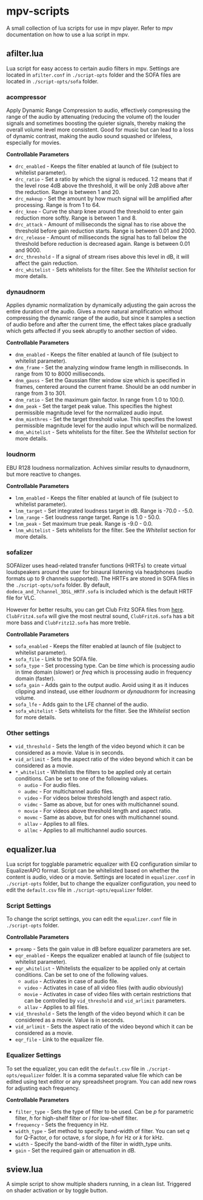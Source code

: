 # mpv-scripts
A small collection of lua scripts for use in mpv player. Refer to mpv documentation on how to use a lua script in mpv.

## afilter.lua
Lua script for easy access to certain audio filters in mpv. Settings are located in `afilter.conf` in `./script-opts` folder and the SOFA files are located in `./script-opts/sofa` folder.

### acompressor
Apply Dynamic Range Compression to audio, effectively compressing the range of the audio by attenuating (reducing the volume of) the louder signals and sometimes boosting the quieter signals, thereby making the overall volume level more consistent. Good for music but can lead to a loss of dynamic contrast, making the audio sound squashed or lifeless, especially for movies.

**Controllable Parameters**
- `drc_enabled` - Keeps the filter enabled at launch of file (subject to whitelist parameter).
- `drc_ratio` - Set a ratio by which the signal is reduced. 1:2 means that if the level rose 4dB above the threshold, it will be only 2dB above after the reduction. Range is between 1 and 20.
- `drc_makeup` - Set the amount by how much signal will be amplified after processing. Range is from 1 to 64.
- `drc_knee` - Curve the sharp knee around the threshold to enter gain reduction more softly. Range is between 1 and 8.
- `drc_attack` - Amount of milliseconds the signal has to rise above the threshold before gain reduction starts. Range is between 0.01 and 2000.
- `drc_release` - Amount of milliseconds the signal has to fall below the threshold before reduction is decreased again. Range is between 0.01 and 9000.
- `drc_threshold` - If a signal of stream rises above this level in dB, it will affect the gain reduction.
- `drc_whitelist` - Sets whitelists for the filter. See the *Whitelist* section for more details.

### dynaudnorm
Applies dynamic normalization by dynamically adjusting the gain across the entire duration of the audio. Gives a more natural amplification without compressing the dynamic range of the audio, but since it samples a section of audio before and after the current time, the effect takes place gradually which gets affected if you seek abruptly to another section of video.

**Controllable Parameters**
- `dnm_enabled` - Keeps the filter enabled at launch of file (subject to whitelist parameter).
- `dnm_frame` - Set the analyzing window frame length in milliseconds. In range from 10 to 8000 milliseconds.
- `dnm_gauss` - Set the Gaussian filter window size which is specified in frames, centered around the current frame. Should be an odd number in range from 3 to 301.
- `dnm_ratio` - Set the maximum gain factor. In range from 1.0 to 100.0.
- `dnm_peak` - Set the target peak value. This specifies the highest permissible magnitude level for the normalized audio input.
- `dnm_minthres` - Set the target threshold value. This specifies the lowest permissible magnitude level for the audio input which will be normalized.
- `dnm_whitelist` - Sets whitelists for the filter. See the *Whitelist* section for more details.

### loudnorm
EBU R128 loudness normalization. Achives similar results to dynaudnorm, but more reactive to changes.

**Controllable Parameters**
- `lnm_enabled` - Keeps the filter enabled at launch of file (subject to whitelist parameter).
- `lnm_target` - Set integrated loudness target in dB. Range is -70.0 - -5.0.
- `lnm_range` - Set loudness range target. Range is 1.0 - 50.0.
- `lnm_peak` - Set maximum true peak. Range is -9.0 - 0.0.
- `lnm_whitelist` - Sets whitelists for the filter. See the *Whitelist* section for more details.

### sofalizer
SOFAlizer uses head-related transfer functions (HRTFs) to create virtual loudspeakers around the user for binaural listening via headphones (audio formats up to 9 channels supported). The HRTFs are stored in SOFA files in the `./script-opts/sofa` folder. By default, `dodeca_and_7channel_3DSL_HRTF.sofa` is included which is the default HRTF file for VLC. 

However for better results, you can get Club Fritz SOFA files from [here](https://sofacoustics.org/data/database/clubfritz/). `ClubFritz4.sofa` will give the most neutral sound, `ClubFritz6.sofa` has a bit more bass and `ClubFritz12.sofa` has more treble.

**Controllable Parameters**
- `sofa_enabled` - Keeps the filter enabled at launch of file (subject to whitelist parameter).
- `sofa_file` - Link to the SOFA file.
- `sofa_type` - Set processing type. Can be *time* which is processing audio in time domain (slower) or *freq* which is processing audio in frequency domain (faster).
- `sofa_gain` - Adds gain to the output audio. Avoid using it as it induces clipping and instead, use either *loudnorm* or *dynaudnorm* for increasing volume.
- `sofa_lfe` - Adds gain to the LFE channel of the audio.
- `sofa_whitelist` - Sets whitelists for the filter. See the *Whitelist* section for more details.

### Other settings
- `vid_threshold` - Sets the length of the video beyond which it can be considered as a movie. Value is in seconds.
- `vid_arlimit` - Sets the aspect ratio of the video beyond which it can be considered as a movie.
- `*_whitelist` - Whitelists the filters to be applied only at certain conditions. Can be set to one of the following values.
  - `audio` - For audio files.
  - `audmc` - For multichannel audio files.
  - `video` - For videos below threshold length and aspect ratio.
  - `vidmc` - Same as above, but for ones with multichannel sound.
  - `movie` - For videos above threshold length and aspect ratio.
  - `movmc` - Same as above, but for ones with multichannel sound.
  - `allav` - Applies to all files.
  - `allmc` - Applies to all multichannel audio sources.

## equalizer.lua
Lua script for togglable parametric equalizer with EQ configuration similar to EqualizerAPO format. Script can be whitelisted based on whether the content is audio, video or a movie. Settings are located in `equalizer.conf` in `./script-opts` folder, but to change the equalizer configuration, you need to edit the `default.csv` file in `./script-opts/equalizer` folder.

### Script Settings
To change the script settings, you can edit the `equalizer.conf` file in `./script-opts` folder.

**Controllable Parameters**
- `preamp` - Sets the gain value in dB before equalizer parameters are set.
- `eqr_enabled` - Keeps the equalizer enabled at launch of file (subject to whitelist parameter).
- `eqr_whitelist` - Whitelists the equalizer to be applied only at certain conditions. Can be set to one of the following values.
  - `audio` - Activates in case of audio file.
  - `video` - Activates in case of all video files (with audio obviously)
  - `movie` - Activates in case of video files with certain restrictions that can be controlled by `vid_threshold` and `vid_arlimit` parameters.
  - `allav` - Applies to all files.
- `vid_threshold` - Sets the length of the video beyond which it can be considered as a movie. Value is in seconds.
- `vid_arlimit` - Sets the aspect ratio of the video beyond which it can be considered as a movie.
- `eqr_file` - Link to the equalizer file.

### Equalizer Settings
To set the equalizer, you can edit the `default.csv` file in `./script-opts/equalizer` folder. It is a comma separated value file which can be edited using text editor or any spreadsheet program. You can add new rows for adjusting each frequency.

**Controllable Parameters**
- `filter_type` - Sets the type of filter to be used. Can be *p* for parametric filter, *h* for high-shelf filter or *l* for low-shelf filter.
- `frequency` - Sets the frequency in Hz.
- `width_type` - Set method to specify band-width of filter. You can set *q* for Q-Factor, *o* for octave, *s* for slope, *h* for Hz or *k* for kHz.
- `width` - Specify the band-width of the filter in width_type units.
- `gain` - Set the required gain or attenuation in dB.

## sview.lua
A simple script to show multiple shaders running, in a clean list. Triggered on shader activation or by toggle button.
